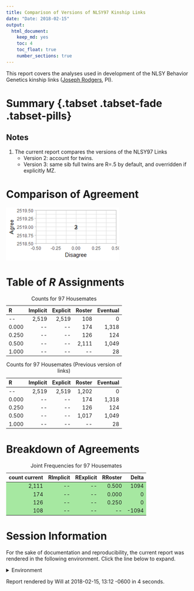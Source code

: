 ```yaml
---
title: Comparison of Versions of NLSY97 Kinship Links
date: "Date: 2018-02-15"
output:
  html_document:
    keep_md: yes
    toc: 4
    toc_float: true
    number_sections: true
---
```


This report covers the analyses used in development of the NLSY Behavior Genetics kinship links ([Joseph Rodgers](https://www.vanderbilt.edu/psychological_sciences/bio/joe-rodgers), PI).

<!--  Set the working directory to the repository's base directory; this assumes the report is nested inside of two directories.-->


<!-- Set the report-wide options, and point to the external code file. -->


<!-- Load 'sourced' R files.  Suppress the output when loading sources. -->


<!-- Load packages, or at least verify they're available on the local machine.  Suppress the output when loading packages. -->


<!-- Load any global functions and variables declared in the R file.  Suppress the output. -->


<!-- Declare any global functions specific to a Rmd output.  Suppress the output. -->


<!-- Load the datasets.   -->


<!-- Tweak the datasets.   -->


# Summary {.tabset .tabset-fade .tabset-pills}

## Notes
1. The current report compares the versions of the NLSY97 Links
    * Version 2: account for twins.
    * Version 3: same sib full twins are R=.5 by default, and overridden if explicitly MZ.

# Comparison of Agreement
![](figure-png/graph-roc-1.png)<!-- -->

# Table of *R* Assignments
<table class="table table-striped table-hover table-condensed table-responsive" style="width: auto !important; ">
<caption>Counts for 97 Housemates</caption>
 <thead>
  <tr>
   <th style="text-align:left;"> R </th>
   <th style="text-align:right;"> Implicit </th>
   <th style="text-align:right;"> Explicit </th>
   <th style="text-align:right;"> Roster </th>
   <th style="text-align:right;"> Eventual </th>
  </tr>
 </thead>
<tbody>
  <tr>
   <td style="text-align:left;"> -- </td>
   <td style="text-align:right;"> 2,519 </td>
   <td style="text-align:right;"> 2,519 </td>
   <td style="text-align:right;"> 108 </td>
   <td style="text-align:right;"> 0 </td>
  </tr>
  <tr>
   <td style="text-align:left;"> 0.000 </td>
   <td style="text-align:right;"> -- </td>
   <td style="text-align:right;"> -- </td>
   <td style="text-align:right;"> 174 </td>
   <td style="text-align:right;"> 1,318 </td>
  </tr>
  <tr>
   <td style="text-align:left;"> 0.250 </td>
   <td style="text-align:right;"> -- </td>
   <td style="text-align:right;"> -- </td>
   <td style="text-align:right;"> 126 </td>
   <td style="text-align:right;"> 124 </td>
  </tr>
  <tr>
   <td style="text-align:left;"> 0.500 </td>
   <td style="text-align:right;"> -- </td>
   <td style="text-align:right;"> -- </td>
   <td style="text-align:right;"> 2,111 </td>
   <td style="text-align:right;"> 1,049 </td>
  </tr>
  <tr>
   <td style="text-align:left;"> 1.000 </td>
   <td style="text-align:right;"> -- </td>
   <td style="text-align:right;"> -- </td>
   <td style="text-align:right;"> -- </td>
   <td style="text-align:right;"> 28 </td>
  </tr>
</tbody>
</table>

<table class="table table-striped table-hover table-condensed table-responsive" style="width: auto !important; ">
<caption>Counts for 97 Housemates (Previous version of links)</caption>
 <thead>
  <tr>
   <th style="text-align:left;"> R </th>
   <th style="text-align:right;"> Implicit </th>
   <th style="text-align:right;"> Explicit </th>
   <th style="text-align:right;"> Roster </th>
   <th style="text-align:right;"> Eventual </th>
  </tr>
 </thead>
<tbody>
  <tr>
   <td style="text-align:left;"> -- </td>
   <td style="text-align:right;"> 2,519 </td>
   <td style="text-align:right;"> 2,519 </td>
   <td style="text-align:right;"> 1,202 </td>
   <td style="text-align:right;"> 0 </td>
  </tr>
  <tr>
   <td style="text-align:left;"> 0.000 </td>
   <td style="text-align:right;"> -- </td>
   <td style="text-align:right;"> -- </td>
   <td style="text-align:right;"> 174 </td>
   <td style="text-align:right;"> 1,318 </td>
  </tr>
  <tr>
   <td style="text-align:left;"> 0.250 </td>
   <td style="text-align:right;"> -- </td>
   <td style="text-align:right;"> -- </td>
   <td style="text-align:right;"> 126 </td>
   <td style="text-align:right;"> 124 </td>
  </tr>
  <tr>
   <td style="text-align:left;"> 0.500 </td>
   <td style="text-align:right;"> -- </td>
   <td style="text-align:right;"> -- </td>
   <td style="text-align:right;"> 1,017 </td>
   <td style="text-align:right;"> 1,049 </td>
  </tr>
  <tr>
   <td style="text-align:left;"> 1.000 </td>
   <td style="text-align:right;"> -- </td>
   <td style="text-align:right;"> -- </td>
   <td style="text-align:right;"> -- </td>
   <td style="text-align:right;"> 28 </td>
  </tr>
</tbody>
</table>

# Breakdown of Agreements 
<table class="table table-striped table-hover table-condensed table-responsive" style="width: auto !important; ">
<caption>Joint Frequencies for 97 Housemates</caption>
 <thead>
  <tr>
   <th style="text-align:right;"> count current </th>
   <th style="text-align:right;"> RImplicit </th>
   <th style="text-align:right;"> RExplicit </th>
   <th style="text-align:right;"> RRoster </th>
   <th style="text-align:right;"> Delta </th>
  </tr>
 </thead>
<tbody>
  <tr>
   <td style="text-align:right;background-color: #a6e8a1;"> 2,111 </td>
   <td style="text-align:right;background-color: #a6e8a1;"> -- </td>
   <td style="text-align:right;background-color: #a6e8a1;"> -- </td>
   <td style="text-align:right;background-color: #a6e8a1;"> 0.500 </td>
   <td style="text-align:right;background-color: #a6e8a1;"> 1094 </td>
  </tr>
  <tr>
   <td style="text-align:right;background-color: #a6e8a1;"> 174 </td>
   <td style="text-align:right;background-color: #a6e8a1;"> -- </td>
   <td style="text-align:right;background-color: #a6e8a1;"> -- </td>
   <td style="text-align:right;background-color: #a6e8a1;"> 0.000 </td>
   <td style="text-align:right;background-color: #a6e8a1;"> 0 </td>
  </tr>
  <tr>
   <td style="text-align:right;background-color: #a6e8a1;"> 126 </td>
   <td style="text-align:right;background-color: #a6e8a1;"> -- </td>
   <td style="text-align:right;background-color: #a6e8a1;"> -- </td>
   <td style="text-align:right;background-color: #a6e8a1;"> 0.250 </td>
   <td style="text-align:right;background-color: #a6e8a1;"> 0 </td>
  </tr>
  <tr>
   <td style="text-align:right;background-color: #a6e8a1;"> 108 </td>
   <td style="text-align:right;background-color: #a6e8a1;"> -- </td>
   <td style="text-align:right;background-color: #a6e8a1;"> -- </td>
   <td style="text-align:right;background-color: #a6e8a1;"> -- </td>
   <td style="text-align:right;background-color: #a6e8a1;"> -1094 </td>
  </tr>
</tbody>
</table>



# Session Information
For the sake of documentation and reproducibility, the current report was rendered in the following environment.  Click the line below to expand.

<details>
  <summary>Environment <span class="glyphicon glyphicon-plus-sign"></span></summary>

```
Session info --------------------------------------------------------------------------------------
```

```
 setting  value                                      
 version  R version 3.4.3 Patched (2018-01-25 r74163)
 system   x86_64, mingw32                            
 ui       RTerm                                      
 language (EN)                                       
 collate  English_United States.1252                 
 tz       America/Chicago                            
 date     2018-02-15                                 
```

```
Packages ------------------------------------------------------------------------------------------
```

```
 package     * version    date       source                            
 assertthat    0.2.0      2017-04-11 CRAN (R 3.4.2)                    
 backports     1.1.2      2017-12-13 CRAN (R 3.4.3)                    
 base        * 3.4.3      2018-01-26 local                             
 bindr         0.1        2016-11-13 CRAN (R 3.4.2)                    
 bindrcpp    * 0.2        2017-06-17 CRAN (R 3.4.2)                    
 bit           1.1-12     2014-04-09 CRAN (R 3.4.1)                    
 bit64         0.9-7      2017-05-08 CRAN (R 3.4.1)                    
 blob          1.1.0      2017-06-17 CRAN (R 3.4.2)                    
 chron         2.3-52     2018-01-06 CRAN (R 3.4.3)                    
 colorspace    1.3-2      2016-12-14 CRAN (R 3.4.2)                    
 compiler      3.4.3      2018-01-26 local                             
 config        0.2        2016-08-02 CRAN (R 3.4.2)                    
 datasets    * 3.4.3      2018-01-26 local                             
 DBI           0.7        2017-06-18 CRAN (R 3.4.2)                    
 devtools      1.13.4     2017-11-09 CRAN (R 3.4.2)                    
 digest        0.6.15     2018-01-28 CRAN (R 3.4.3)                    
 dplyr         0.7.4.9000 2018-01-26 Github (tidyverse/dplyr@3f91e1e)  
 evaluate      0.10.1     2017-06-24 CRAN (R 3.4.2)                    
 ggplot2     * 2.2.1.9000 2017-12-20 Github (tidyverse/ggplot2@bfff1d8)
 glue          1.2.0      2017-10-29 CRAN (R 3.4.2)                    
 graphics    * 3.4.3      2018-01-26 local                             
 grDevices   * 3.4.3      2018-01-26 local                             
 grid          3.4.3      2018-01-26 local                             
 gsubfn        0.6-6      2014-08-27 CRAN (R 3.4.2)                    
 gtable        0.2.0      2016-02-26 CRAN (R 3.4.2)                    
 highr         0.6        2016-05-09 CRAN (R 3.4.2)                    
 hms           0.4.1      2018-01-24 CRAN (R 3.4.3)                    
 htmltools     0.3.6      2017-04-28 CRAN (R 3.4.2)                    
 httr          1.3.1      2017-08-20 CRAN (R 3.4.2)                    
 kableExtra    0.7.0      2018-01-15 CRAN (R 3.4.3)                    
 knitr       * 1.19       2018-01-29 CRAN (R 3.4.3)                    
 labeling      0.3        2014-08-23 CRAN (R 3.4.1)                    
 lazyeval      0.2.1      2017-10-29 CRAN (R 3.4.2)                    
 magrittr    * 1.5        2014-11-22 CRAN (R 3.4.2)                    
 memoise       1.1.0      2017-04-21 CRAN (R 3.4.2)                    
 methods     * 3.4.3      2018-01-26 local                             
 munsell       0.4.3      2016-02-13 CRAN (R 3.4.2)                    
 pillar        1.1.0      2018-01-14 CRAN (R 3.4.3)                    
 pkgconfig     2.0.1      2017-03-21 CRAN (R 3.4.2)                    
 plyr          1.8.4      2016-06-08 CRAN (R 3.4.2)                    
 proto         1.0.0      2016-10-29 CRAN (R 3.4.2)                    
 purrr         0.2.4      2017-10-18 CRAN (R 3.4.2)                    
 R6            2.2.2      2017-06-17 CRAN (R 3.4.2)                    
 Rcpp          0.12.15    2018-01-20 CRAN (R 3.4.3)                    
 readr         1.1.1      2017-05-16 CRAN (R 3.4.2)                    
 rlang         0.1.6.9003 2018-01-26 Github (tidyverse/rlang@b5da865)  
 rmarkdown     1.8        2017-11-17 CRAN (R 3.4.2)                    
 rprojroot     1.3-2      2018-01-03 CRAN (R 3.4.3)                    
 RSQLite     * 2.0        2017-06-19 CRAN (R 3.4.1)                    
 rvest         0.3.2      2016-06-17 CRAN (R 3.4.2)                    
 scales        0.5.0.9000 2017-10-11 Github (hadley/scales@d767915)    
 sqldf         0.4-11     2017-06-28 CRAN (R 3.4.2)                    
 stats       * 3.4.3      2018-01-26 local                             
 stringi       1.1.6      2017-11-17 CRAN (R 3.4.2)                    
 stringr       1.2.0      2017-02-18 CRAN (R 3.4.2)                    
 tcltk         3.4.3      2018-01-26 local                             
 tibble        1.4.2      2018-01-22 CRAN (R 3.4.3)                    
 tidyselect    0.2.3      2017-11-06 CRAN (R 3.4.2)                    
 tools         3.4.3      2018-01-26 local                             
 utils       * 3.4.3      2018-01-26 local                             
 viridisLite   0.3.0      2018-02-01 CRAN (R 3.4.3)                    
 withr         2.1.1.9000 2017-12-20 Github (jimhester/withr@df18523)  
 xml2          1.2.0      2018-01-24 CRAN (R 3.4.3)                    
 yaml          2.1.16     2017-12-12 CRAN (R 3.4.3)                    
```
</details>



Report rendered by Will at 2018-02-15, 13:12 -0600 in 4 seconds.
